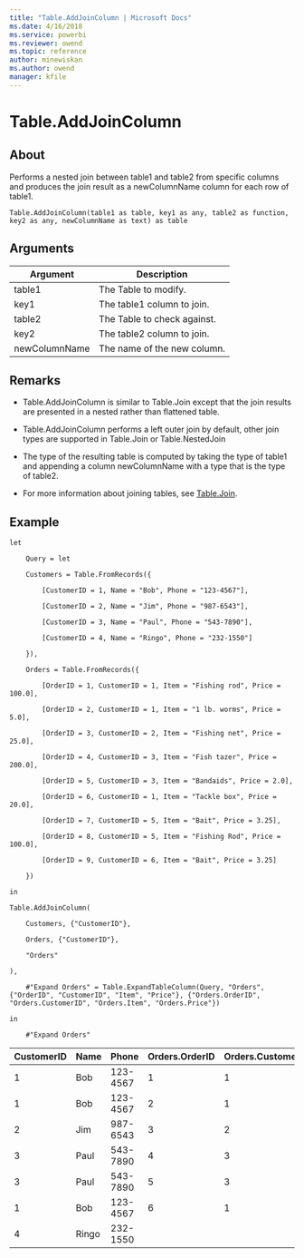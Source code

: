 ```yaml
---
title: "Table.AddJoinColumn | Microsoft Docs"
ms.date: 4/16/2018
ms.service: powerbi
ms.reviewer: owend
ms.topic: reference
author: minewiskan
ms.author: owend
manager: kfile
---
```

# Table.AddJoinColumn

  
## About  
Performs a nested join between table1 and table2 from specific columns and produces the join result as a newColumnName column for each row of table1.  
  
```  
Table.AddJoinColumn(table1 as table, key1 as any, table2 as function, key2 as any, newColumnName as text) as table  
```  
  
## Arguments  
  
|Argument|Description|  
|------------|---------------|  
|table1|The Table to modify.|  
|key1|The table1 column to join.|  
|table2|The Table to check against.|  
|key2|The table2 column to join.|  
|newColumnName|The name of the new column.|  
  
## <a name="__toc360789606"></a>Remarks  
  
-   Table.AddJoinColumn is similar to Table.Join except that the join results are presented in a nested rather than flattened table.  
  
-   Table.AddJoinColumn performs a left outer join by default, other join types are supported in Table.Join or Table.NestedJoin  
  
-   The type of the resulting table is computed by taking the type of table1 and appending a column newColumnName with a type that is the type of table2.  
  
-   For more information about joining tables, see [Table.Join](table-join.md).  
  
## Example  
  
```  
let  
  
    Query = let  
  
    Customers = Table.FromRecords({  
  
        [CustomerID = 1, Name = "Bob", Phone = "123-4567"],  
  
        [CustomerID = 2, Name = "Jim", Phone = "987-6543"],  
  
        [CustomerID = 3, Name = "Paul", Phone = "543-7890"],  
  
        [CustomerID = 4, Name = "Ringo", Phone = "232-1550"]  
  
    }),  
  
    Orders = Table.FromRecords({  
  
        [OrderID = 1, CustomerID = 1, Item = "Fishing rod", Price = 100.0],  
  
        [OrderID = 2, CustomerID = 1, Item = "1 lb. worms", Price = 5.0],  
  
        [OrderID = 3, CustomerID = 2, Item = "Fishing net", Price = 25.0],  
  
        [OrderID = 4, CustomerID = 3, Item = "Fish tazer", Price = 200.0],  
  
        [OrderID = 5, CustomerID = 3, Item = "Bandaids", Price = 2.0],  
  
        [OrderID = 6, CustomerID = 1, Item = "Tackle box", Price = 20.0],  
  
        [OrderID = 7, CustomerID = 5, Item = "Bait", Price = 3.25],  
  
        [OrderID = 8, CustomerID = 5, Item = "Fishing Rod", Price = 100.0],  
  
        [OrderID = 9, CustomerID = 6, Item = "Bait", Price = 3.25]  
  
    })  
  
in  
  
Table.AddJoinColumn(  
  
    Customers, {"CustomerID"},  
  
    Orders, {"CustomerID"},  
  
    "Orders"  
  
),  
  
    #"Expand Orders" = Table.ExpandTableColumn(Query, "Orders", {"OrderID", "CustomerID", "Item", "Price"}, {"Orders.OrderID", "Orders.CustomerID", "Orders.Item", "Orders.Price"})  
  
in  
  
    #"Expand Orders"  
```  
  
|CustomerID|Name|Phone|Orders.OrderID|Orders.CustomerID|Orders.Item|Orders.Price|  
|--------------|--------|---------|------------------|---------------------|---------------|----------------|  
|1|Bob|123-4567|1|1|Fishing rod|100|  
|1|Bob|123-4567|2|1|1 lb. worms|5|  
|2|Jim|987-6543|3|2|Fishing net|25|  
|3|Paul|543-7890|4|3|Fish tazer|200|  
|3|Paul|543-7890|5|3|Bandaids|2|  
|1|Bob|123-4567|6|1|Tackle box|20|  
|4|Ringo|232-1550|||||  
  
